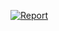 [![Report](https://github.com/mohamed-belall/Embedded_System_learn_in_depth_diploma/assets/77551534/232c92d1-7b25-4e23-9997-d3065b170c19)](https://drive.google.com/file/d/1zOfJ6UAhNHYVXtTVDvU-DwNzNSEy05rM/view?usp=sharing)
